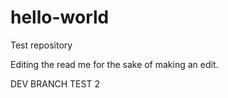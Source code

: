 # hello-world
Test repository

Editing the read me for the sake of making an edit.

DEV BRANCH TEST 2
